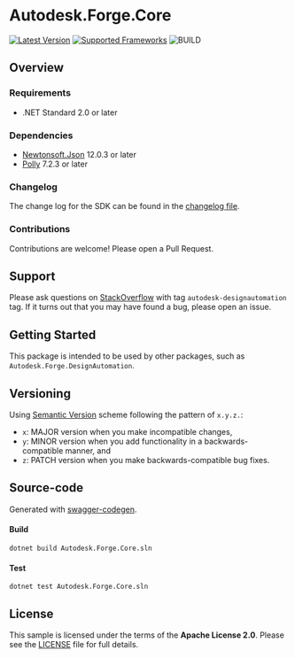 # Autodesk.Forge.Core

[![Latest Version](https://img.shields.io/nuget/v/Autodesk.Forge.Core.NetStandard.svg?label=SDK&color=normalgreen)](https://www.nuget.org/packages/Autodesk.Forge.Core.NetStandard#readme-body-tab) [![Supported Frameworks](https://img.shields.io/badge/2.0-blue.svg?label=.NET%20Standard)](https://www.nuget.org/packages/Autodesk.Forge.Core.NetStandard#supportedframeworks-body-tab) ![BUILD](https://github.com/Autodesk-Forge/forge-api-dotnet-core/actions/workflows/dotnet-core.yml/badge.svg?branch=DotNetStandard2)

## Overview

### Requirements

- .NET Standard 2.0 or later

### Dependencies

- [Newtonsoft.Json](https://github.com/JamesNK/Newtonsoft.Json) 12.0.3 or later
- [Polly](https://github.com/App-vNext/Polly) 7.2.3 or later

### Changelog

The change log for the SDK can be found in the [changelog file](CHANGELOG.md).

### Contributions

Contributions are welcome! Please open a Pull Request.

## Support

Please ask questions on [StackOverflow](https://stackoverflow.com/questions/ask?tags=autodesk-forge,csharp) with tag `autodesk-designautomation` tag. If it turns out that you may have found a bug, please open an issue.

## Getting Started

This package is intended to be used by other packages, such as `Autodesk.Forge.DesignAutomation`.

## Versioning

Using [Semantic Version](https://semver.org/) scheme following the pattern of `x.y.z.`:

- `x`: MAJOR version when you make incompatible changes,
- `y`: MINOR version when you add functionality in a backwards-compatible manner, and
- `z`: PATCH version when you make backwards-compatible bug fixes.


## Source-code

Generated with [swagger-codegen](https://github.com/swagger-api/swagger-codegen).

#### Build
```
dotnet build Autodesk.Forge.Core.sln
```

#### Test
```
dotnet test Autodesk.Forge.Core.sln
```

## License

This sample is licensed under the terms of the **Apache License 2.0**. Please see the [LICENSE](LICENSE) file for full details.
